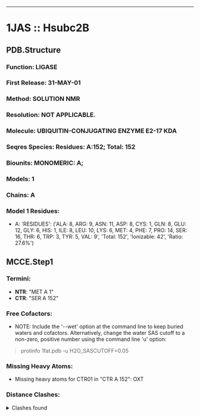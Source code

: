 ---
# 1JAS :: Hsubc2B
## PDB.Structure
### Function: LIGASE
### First Release: 31-MAY-01
### Method: SOLUTION NMR
### Resolution: NOT APPLICABLE.
### Molecule: UBIQUITIN-CONJUGATING ENZYME E2-17 KDA
### Seqres Species: Residues: A:152; Total: 152
### Biounits: MONOMERIC: A;
### Models: 1
### Chains: A
### Model 1 Residues:
  - A:
 'RESIDUES': ('ALA: 8, ARG: 9, ASN: 11, ASP: 8, CYS: 1, GLN: 8, GLU: 12, GLY: 6, HIS: 1, ILE: 8, LEU: 10, LYS: 6, MET: 4, PHE: 7, PRO: 14, SER: 16, THR: 6, TRP: 3, TYR: 5, VAL: 9', 'Total: 152', 'Ionizable: 42',
              'Ratio: 27.6%')

## MCCE.Step1
### Termini:
 - <strong>NTR</strong>: "MET A   1"
 - <strong>CTR</strong>: "SER A 152"

### Free Cofactors:
  - NOTE: Include the '--wet' option at the command line to keep buried waters and cofactors. Alternatively, change the water SAS cutoff to a non-zero, positive number using the command line 'u' option:
  > protinfo 1fat.pdb -u H2O_SASCUTOFF=0.05

### Missing Heavy Atoms:
  -    Missing heavy atoms for CTR01 in "CTR A 152":   OXT

### Distance Clashes:
<details><summary>Clashes found</summary>

- d= 1.54: " CA  NTR A   1" to " CB  MET A   1"
- d= 1.85: "HE21 GLN A  35" to " OE2 GLU A  58"
- d= 1.96: " O   TRP A  36" to "HD21 ASN A  37"
- d= 1.85: "HD21 ASN A  80" to " O   CYS A  88"
- d= 1.87: "HE21 GLN A 128" to " OE2 GLU A 132"
- d= 1.83: " O   ALA A 143" to "HE21 GLN A 147"

</details>

